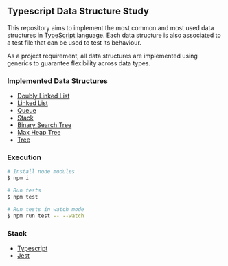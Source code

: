 ## Typescript Data Structure Study

This repository aims to implement the most common and most used data structures in [TypeScript](https://www.typescriptlang.org/) language. Each data structure is also associated to a test file that can be used to test its behaviour.

As a project requirement, all data structures are implemented using generics to guarantee flexibility across data types.

### Implemented Data Structures

- [Doubly Linked List](https://en.wikipedia.org/wiki/Doubly_linked_list)
- [Linked List](https://en.wikipedia.org/wiki/Linked_list)
- [Queue](https://en.wikipedia.org/wiki/Queue_(abstract_data_type))
- [Stack](https://en.wikipedia.org/wiki/Stack_(abstract_data_type))
- [Binary Search Tree](https://en.wikipedia.org/wiki/Binary_search_tree)
- [Max Heap Tree](https://en.wikipedia.org/wiki/Min-max_heap)
- [Tree](https://en.wikipedia.org/wiki/Tree_(data_structure))

### Execution

```bash
# Install node modules
$ npm i
```
```bash
# Run tests
$ npm test

# Run tests in watch mode
$ npm run test -- --watch

```

### Stack

- [Typescript](https://www.typescriptlang.org/)
- [Jest](https://jestjs.io/)

